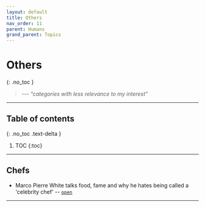 ```yaml
---
layout: default
title: Others
nav_order: 11
parent: Humans
grand_parent: Topics
---
```


# Others
{: .no_toc }

> *--- “categories with less relevance to my interest”*

---


## Table of contents
{: .no_toc .text-delta }

1. TOC
{:toc}

---

## Chefs

- Marco Pierre White talks food, fame and why he hates being called a 'celebrity chef' -- [`open`](https://www.youtube.com/watch?v=lq3ijRKz6mM)

---
